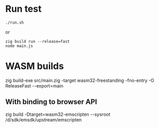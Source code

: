# Run test

```
./run.sh
```

or

```
zig build run --release=fast
node main.js
```

# WASM builds

zig build-exe src/main.zig -target wasm32-freestanding -fno-entry -O ReleaseFast --export=main

## With binding to browser API

zig build -Dtarget=wasm32-emscripten --sysroot /d/sdk/emsdk/upstream/emscripten

